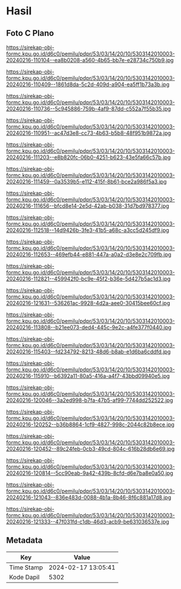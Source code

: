 # Hasil

## Foto C Plano

https://sirekap-obj-formc.kpu.go.id/d6c0/pemilu/pdpr/53/03/14/20/10/5303142010003-20240216-110104--ea8b0208-a560-4b65-bb7e-e28734c750b9.jpg

https://sirekap-obj-formc.kpu.go.id/d6c0/pemilu/pdpr/53/03/14/20/10/5303142010003-20240216-110409--1861d8da-5c2d-409d-a904-ea5ff1b73a3b.jpg

https://sirekap-obj-formc.kpu.go.id/d6c0/pemilu/pdpr/53/03/14/20/10/5303142010003-20240216-110736--5c945886-759b-4af9-87dd-c552a7f55b35.jpg

https://sirekap-obj-formc.kpu.go.id/d6c0/pemilu/pdpr/53/03/14/20/10/5303142010003-20240216-110951--ac47d3e8-cc73-4b63-b5b8-48f951b9872a.jpg

https://sirekap-obj-formc.kpu.go.id/d6c0/pemilu/pdpr/53/03/14/20/10/5303142010003-20240216-111203--e8b820fc-06b0-4251-b623-43e5fa66c57b.jpg

https://sirekap-obj-formc.kpu.go.id/d6c0/pemilu/pdpr/53/03/14/20/10/5303142010003-20240216-111459--0a3539b5-e112-415f-8b61-bce2a986f5a3.jpg

https://sirekap-obj-formc.kpu.go.id/d6c0/pemilu/pdpr/53/03/14/20/10/5303142010003-20240216-111656--bfcd8e14-2e5d-42ab-b038-31d7bd978377.jpg

https://sirekap-obj-formc.kpu.go.id/d6c0/pemilu/pdpr/53/03/14/20/10/5303142010003-20240216-112518--14d9426b-3fe3-41b5-a68c-a3cc5d245df9.jpg

https://sirekap-obj-formc.kpu.go.id/d6c0/pemilu/pdpr/53/03/14/20/10/5303142010003-20240216-112653--469efb44-e881-447a-a0a2-d3e8e2c709fb.jpg

https://sirekap-obj-formc.kpu.go.id/d6c0/pemilu/pdpr/53/03/14/20/10/5303142010003-20240216-112821--459942f0-bc9e-45f2-b36e-5d427b5ac1d3.jpg

https://sirekap-obj-formc.kpu.go.id/d6c0/pemilu/pdpr/53/03/14/20/10/5303142010003-20240216-121631--536261ac-9928-4d2a-aee0-30415bee60cf.jpg

https://sirekap-obj-formc.kpu.go.id/d6c0/pemilu/pdpr/53/03/14/20/10/5303142010003-20240216-113808--b21ee073-ded4-445c-9e2c-a4fe377f0440.jpg

https://sirekap-obj-formc.kpu.go.id/d6c0/pemilu/pdpr/53/03/14/20/10/5303142010003-20240216-115403--fd234792-8213-48d6-b8ab-e1d6ba6cddfd.jpg

https://sirekap-obj-formc.kpu.go.id/d6c0/pemilu/pdpr/53/03/14/20/10/5303142010003-20240216-115910--b6392a11-80a5-416a-a4f7-43bbd09940e5.jpg

https://sirekap-obj-formc.kpu.go.id/d6c0/pemilu/pdpr/53/03/14/20/10/5303142010003-20240216-120046--3a2ed998-b7fa-47b5-af99-7744dd252522.jpg

https://sirekap-obj-formc.kpu.go.id/d6c0/pemilu/pdpr/53/03/14/20/10/5303142010003-20240216-120252--b36b8864-1cf9-4827-998c-2044c82b8ece.jpg

https://sirekap-obj-formc.kpu.go.id/d6c0/pemilu/pdpr/53/03/14/20/10/5303142010003-20240216-120452--89c24feb-0cb3-49cd-804c-616b28db6e69.jpg

https://sirekap-obj-formc.kpu.go.id/d6c0/pemilu/pdpr/53/03/14/20/10/5303142010003-20240216-120814--5cc90eab-9a42-439b-8cfd-d6e7ba8e0a50.jpg

https://sirekap-obj-formc.kpu.go.id/d6c0/pemilu/pdpr/53/03/14/20/10/5303142010003-20240216-121043--836e483d-0088-4b1a-8b46-8f6c881a17d8.jpg

https://sirekap-obj-formc.kpu.go.id/d6c0/pemilu/pdpr/53/03/14/20/10/5303142010003-20240216-121333--47f031fd-c1db-46d3-acb9-be631036537e.jpg


## Metadata

| Key        | Value               |
| ---------- | ------------------- |
| Time Stamp | 2024-02-17 13:05:41 |
| Kode Dapil | 5302                |



